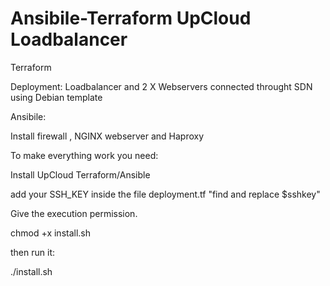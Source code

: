 # Ansibile-Terraform UpCloud Loadbalancer

Terraform 

Deployment: Loadbalancer and 2 X Webservers connected throught SDN using Debian template

Ansibile:

Install firewall , NGINX webserver and Haproxy 

To make everything work you need:

Install UpCloud Terraform/Ansible 

add your SSH_KEY inside the file deployment.tf "find and replace $sshkey"

Give the execution permission.

chmod +x install.sh

then run it:

./install.sh

 
